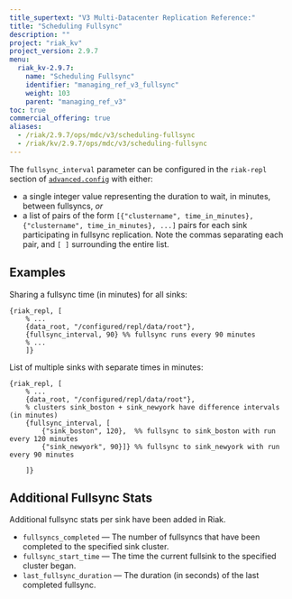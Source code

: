 ```yaml
---
title_supertext: "V3 Multi-Datacenter Replication Reference:"
title: "Scheduling Fullsync"
description: ""
project: "riak_kv"
project_version: 2.9.7
menu:
  riak_kv-2.9.7:
    name: "Scheduling Fullsync"
    identifier: "managing_ref_v3_fullsync"
    weight: 103
    parent: "managing_ref_v3"
toc: true
commercial_offering: true
aliases:
  - /riak/2.9.7/ops/mdc/v3/scheduling-fullsync
  - /riak/kv/2.9.7/ops/mdc/v3/scheduling-fullsync
---
```


[config reference#advanced]: {{<baseurl>}}riak/kv/2.9.7/configuring/reference/#advanced-configuration

The `fullsync_interval` parameter can be configured in the `riak-repl`
section of [`advanced.config`][config reference#advanced] with either:

* a single integer value representing the duration to wait, in minutes,
  between fullsyncs, _or_
* a list of pairs of the form `[{"clustername", time_in_minutes},
  {"clustername", time_in_minutes}, ...]` pairs for each sink
  participating in fullsync replication. Note the commas separating each
  pair, and `[ ]` surrounding the entire list.

## Examples

Sharing a fullsync time (in minutes) for all sinks:

```advancedconfig
{riak_repl, [
    % ...
    {data_root, "/configured/repl/data/root"},
    {fullsync_interval, 90} %% fullsync runs every 90 minutes
    % ...
    ]}
```

List of multiple sinks with separate times in minutes:

```advancedconfig
{riak_repl, [
    % ...
    {data_root, "/configured/repl/data/root"},
    % clusters sink_boston + sink_newyork have difference intervals (in minutes)
    {fullsync_interval, [
        {"sink_boston", 120},  %% fullsync to sink_boston with run every 120 minutes
        {"sink_newyork", 90}]} %% fullsync to sink_newyork with run every 90 minutes
  
    ]}
```

## Additional Fullsync Stats

Additional fullsync stats per sink have been added in Riak.

* `fullsyncs_completed` &mdash; The number of fullsyncs that have been
  completed to the specified sink cluster.
* `fullsync_start_time` &mdash; The time the current fullsink to the
  specified cluster began.
* `last_fullsync_duration` &mdash; The duration (in seconds) of the last
  completed fullsync.




